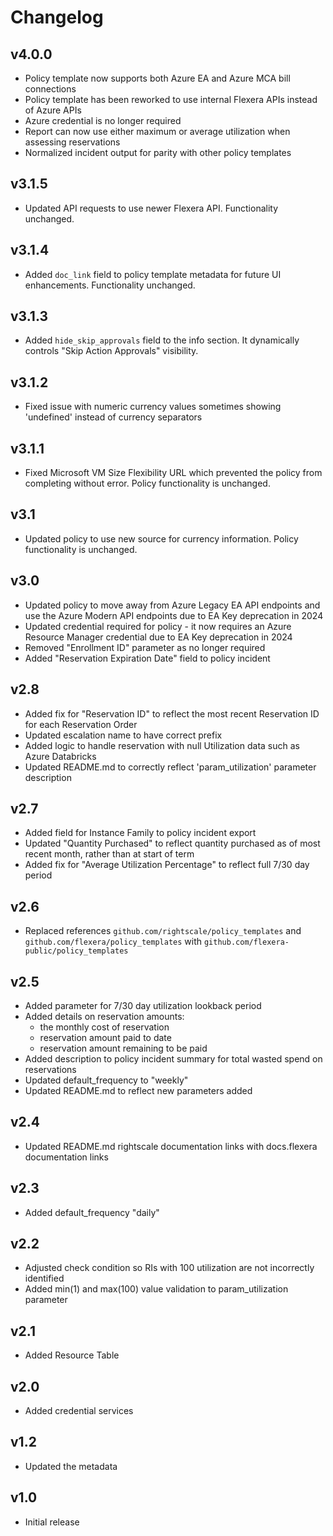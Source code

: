 # Changelog

## v4.0.0

- Policy template now supports both Azure EA and Azure MCA bill connections
- Policy template has been reworked to use internal Flexera APIs instead of Azure APIs
- Azure credential is no longer required
- Report can now use either maximum or average utilization when assessing reservations
- Normalized incident output for parity with other policy templates

## v3.1.5

- Updated API requests to use newer Flexera API. Functionality unchanged.

## v3.1.4

- Added `doc_link` field to policy template metadata for future UI enhancements. Functionality unchanged.

## v3.1.3

- Added `hide_skip_approvals` field to the info section. It dynamically controls "Skip Action Approvals" visibility.

## v3.1.2

- Fixed issue with numeric currency values sometimes showing 'undefined' instead of currency separators

## v3.1.1

- Fixed Microsoft VM Size Flexibility URL which prevented the policy from completing without error. Policy functionality is unchanged.

## v3.1

- Updated policy to use new source for currency information. Policy functionality is unchanged.

## v3.0

- Updated policy to move away from Azure Legacy EA API endpoints and use the Azure Modern API endpoints due to EA Key deprecation in 2024
- Updated credential required for policy - it now requires an Azure Resource Manager credential due to EA Key deprecation in 2024
- Removed "Enrollment ID" parameter as no longer required
- Added "Reservation Expiration Date" field to policy incident

## v2.8

- Added fix for "Reservation ID" to reflect the most recent Reservation ID for each Reservation Order
- Updated escalation name to have correct prefix
- Added logic to handle reservation with null Utilization data such as Azure Databricks
- Updated README.md to correctly reflect 'param_utilization' parameter description

## v2.7

- Added field for Instance Family to policy incident export
- Updated "Quantity Purchased" to reflect quantity purchased as of most recent month, rather than at start of term
- Added fix for "Average Utilization Percentage" to reflect full 7/30 day period

## v2.6

- Replaced references `github.com/rightscale/policy_templates` and `github.com/flexera/policy_templates` with `github.com/flexera-public/policy_templates`

## v2.5

- Added parameter for 7/30 day utilization lookback period
- Added details on reservation amounts:
  - the monthly cost of reservation
  - reservation amount paid to date
  - reservation amount remaining to be paid
- Added description to policy incident summary for total wasted spend on reservations
- Updated default_frequency to "weekly"
- Updated README.md to reflect new parameters added

## v2.4

- Updated README.md rightscale documentation links with docs.flexera documentation links

## v2.3

- Added default_frequency "daily"

## v2.2

- Adjusted check condition so RIs with 100 utilization are not incorrectly identified
- Added min(1) and max(100) value validation to param_utilization parameter

## v2.1

- Added Resource Table

## v2.0

- Added credential services

## v1.2

- Updated the metadata

## v1.0

- Initial release
